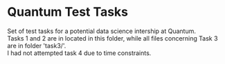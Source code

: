 # Quantum Test Tasks
Set of test tasks for a potential data science intership at Quantum.  
Tasks 1 and 2 are in located in this folder, while all files concerning Task 3 are in folder 'task3/'.  
I had not attempted task 4 due to time constraints.  